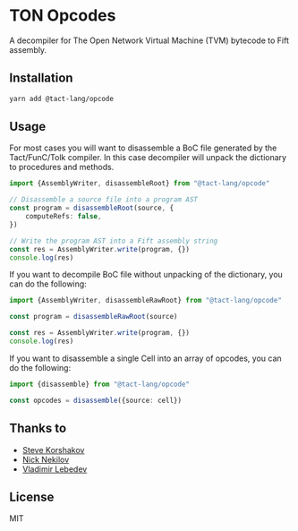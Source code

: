 # TON Opcodes

A decompiler for The Open Network Virtual Machine (TVM) bytecode to Fift assembly.

## Installation

```bash
yarn add @tact-lang/opcode
```

## Usage

For most cases you will want to disassemble a BoC file generated by the Tact/FunC/Tolk compiler. In this case decompiler will unpack the dictionary to procedures and methods.

```typescript
import {AssemblyWriter, disassembleRoot} from "@tact-lang/opcode"

// Disassemble a source file into a program AST
const program = disassembleRoot(source, {
    computeRefs: false,
})

// Write the program AST into a Fift assembly string
const res = AssemblyWriter.write(program, {})
console.log(res)
```

If you want to decompile BoC file without unpacking of the dictionary, you can do the following:

```typescript
import {AssemblyWriter, disassembleRawRoot} from "@tact-lang/opcode"

const program = disassembleRawRoot(source)

const res = AssemblyWriter.write(program, {})
console.log(res)
```

If you want to disassemble a single Cell into an array of opcodes, you can do the following:

```typescript
import {disassemble} from "@tact-lang/opcode"

const opcodes = disassemble({source: cell})
```

## Thanks to

- [Steve Korshakov](https://github.com/ex3ndr)
- [Nick Nekilov](https://github.com/NickNekilov)
- [Vladimir Lebedev](https://github.com/hacker-volodya)

## License

MIT
